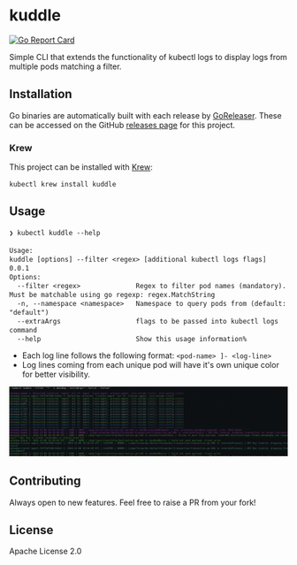 # kuddle

[![Go Report Card](https://goreportcard.com/badge/github.com/ashiqursuperfly/kuddle)](https://goreportcard.com/report/github.com/ashiqursuperfly/kuddle)

Simple CLI that extends the functionality of kubectl logs to display logs from multiple pods matching a filter.

## Installation
Go binaries are automatically built with each release by [GoReleaser](https://github.com/goreleaser/goreleaser). These can be accessed on the GitHub [releases page](https://github.com/ashiqursuperfly/kuddle/releases) for this project.

### Krew
This project can be installed with [Krew](https://github.com/GoogleContainerTools/krew):
```
kubectl krew install kuddle
```

## Usage
```
❯ kubectl kuddle --help

Usage:
kuddle [options] --filter <regex> [additional kubectl logs flags]
0.0.1
Options:
  --filter <regex>              Regex to filter pod names (mandatory). Must be matchable using go regexp: regex.MatchString
  -n, --namespace <namespace>   Namespace to query pods from (default: "default")
  --extraArgs                   flags to be passed into kubectl logs command
  --help                        Show this usage information%
```

- Each log line follows the following format: `<pod-name> ]- <log-line>`
- Log lines coming from each unique pod will have it's own unique color for better visibility.

![kubectl-kuddle-example](images/image.png)

## Contributing
Always open to new features. Feel free to raise a PR from your fork!

## License
Apache License 2.0